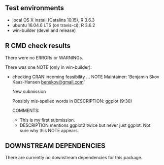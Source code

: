 ## Test environments
* local OS X install (Catalina 10.15), R 3.6.3
* ubuntu 16.04.6 LTS (on travis-ci), R 3.6.2
* win-builder (devel and release)

## R CMD check results
There were no ERRORs or WARNINGs.

There was one NOTE (only in win-builder):
* checking CRAN incoming feasibility ... NOTE
  Maintainer: 'Benjamin Skov Kaas-Hansen <benskov@gmail.com>'
  
  New submission
  
  Possibly mis-spelled words in DESCRIPTION:
    ggplot (9:30)
    
  COMMENTS:
   - This is my first submission.
   - DESCRIPTION mentions ggplot2 twice but never just ggplot. Not sure why this NOTE appears.

## DOWNSTREAM DEPENDENCIES
There are currently no downstream dependencies for this package.